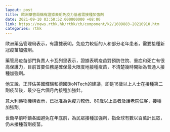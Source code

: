 ```yaml
---
layout: post
title: 歐洲藥管局稱有證據表明免疫力低者需接種加強劑
date: 2021-09-10 03:50:52.000000000 +08:00
link: https://news.rthk.hk/rthk/ch/component/k2/1609883-20210910.htm
categories: rthk
---
```


歐洲藥品管理局表示，有證據表明，免疫力較低的人和部分老年患者，需要接種新冠疫苗加強劑。

藥管局疫苗部門負責人卡瓦列里表示，證據表明疫苗對預防住院、重症和死亡有很高保護力，目前首要任務是確保最大限度地接種疫苗，不清楚幾時開始為普通人接種加強劑。

他又說，正評估美國輝瑞和德國BioNTech的建議，即是16歲以上人士在接種第二劑疫苗後，最少在六個月內接種加強針。

意大利藥物機構表示，已批准為免疫力較低、80歲以上長者及護老院住客，接種加強劑。

世衛早前呼籲各國避免在年底前，為民眾接種加強劑，指全球有數以百萬計民眾，仍未接種首劑疫苗。

